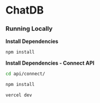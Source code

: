 # ChatDB

### Running Locally

**Install Dependencies** 

`npm install`

**Install Dependencies - Connect API** 

```bash
cd api/connect/

npm install
```

`vercel dev`